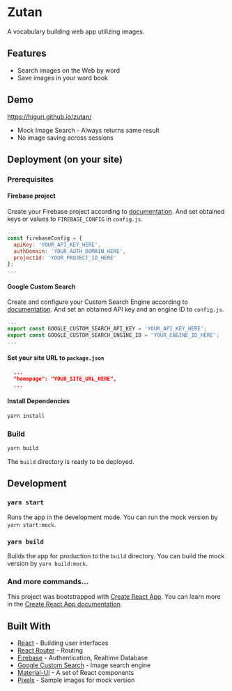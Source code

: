 # Zutan
A vocabulary building web app utilizing images.

## Features
* Search images on the Web by word
* Save images in your word book

## Demo
https://higuri.github.io/zutan/
* Mock Image Search - Always returns same result
* No image saving across sessions

## Deployment (on your site)
### Prerequisites
#### Firebase project
Create your Firebase project according to [documentation][firebase-url].
And set obtained keys or values to `FIREBASE_CONFIG` in `config.js`.
```js
...
const firebaseConfig = {
  apiKey: 'YOUR_API_KEY_HERE',
  authDomain: 'YOUR_AUTH_DOMAIN_HERE',
  projectId: 'YOUR_PROJECT_ID_HERE'
};
...
```
#### Google Custom Search
Create and configure your Custom Search Engine according to [documentation][gcs-url].
And set an obtained API key and an engine ID to `config.js`.

```js
...
export const GOOGLE_CUSTOM_SEARCH_API_KEY = 'YOUR_API_KEY_HERE'; 
export const GOOGLE_CUSTOM_SEARCH_ENGINE_ID = 'YOUR_ENGINE_ID_HERE';
...
```

#### Set your site URL to `package.json`
```json
  ...
  "homepage": "YOUR_SITE_URL_HERE",
  ...
```

#### Install Dependencies
```sh
yarn install
```

### Build
```sh
yarn build
```
The `build` directory is ready to be deployed.

## Development
### `yarn start`
Runs the app in the development mode.
You can run the mock version by `yarn start:mock`.

### `yarn build`
Builds the app for production to the `build` directory.
You can build the mock version by `yarn build:mock`.

### And more commands...
This project was bootstrapped with [Create React App][crapp-url].
You can learn more in the [Create React App documentation][crappdoc-url].

## Built With
* [React][react-url] - Building user interfaces
* [React Router][rrouter-url] - Routing
* [Firebase][firebase-url] - Authentication, Realtime Database
* [Google Custom Search][cse-url] - Image search engine
* [Material-UI][mui-url] - A set of React components 
* [Pixels][pix-url] - Sample images for mock version

<!-- Markdown link -->
[react-url]: https://reactjs.org/
[rrouter-url]: https://github.com/ReactTraining/react-router
[firebase-url]: https://firebase.google.com/
[mui-url]: https://material-ui.com/
[cse-url]: https://developers.google.com/custom-search/
[pix-url]: https://www.pexels.com/
[firebase-url]: https://firebase.google.com/docs/web/setup
[crapp-url]: https://github.com/facebook/create-react-app
[crappdoc-url]: https://facebook.github.io/create-react-app/docs/getting-started
[gcs-url]: https://developers.google.com/custom-search/v1/overview
